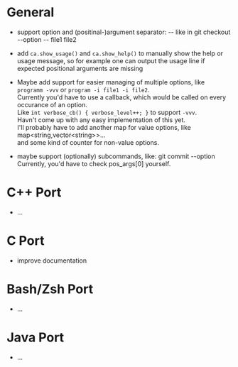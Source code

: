 General
=======
- support option and (positinal-)argument separator: --
    like in git checkout --option -- file1 file2

- add ```ca.show_usage()``` and ```ca.show_help()``` to manually show the help or usage message,
  so for example one can output the usage line if expected positional arguments are missing


- Maybe add support for easier managing of multiple options,
  like ```programm -vvv``` or ```program -i file1 -i file2```.<br>
  Currently you'd have to use a callback,
  which would be called on every occurance of an option.<br>
  Like ```int verbose_cb() { verbose_level++; }``` to support ```-vvv```.<br>
  Havn't come up with any easy implementation of this yet.<br>
  I'll probably have to add another map for value options,
  like map&lt;string,vector&lt;string&gt;&gt;... <br>
  and some kind of counter for non-value options.

- maybe support (optionally) subcommands, like: git commit --option
  Currently, you'd have to check pos_args[0] yourself.


C++ Port
========
- ...

C Port
======
- improve documentation

Bash/Zsh Port
=============
- ...

Java Port
=========
- ...
